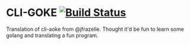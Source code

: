 # CLI-GOKE [![Build Status](https://travis-ci.org/tebriel/cli-goke.svg?branch=master)](https://travis-ci.org/tebriel/cli-goke) #

Translation of cli-aoke from @jfrazelle. Thought it'd be fun to learn some
golang and translating a fun program.

